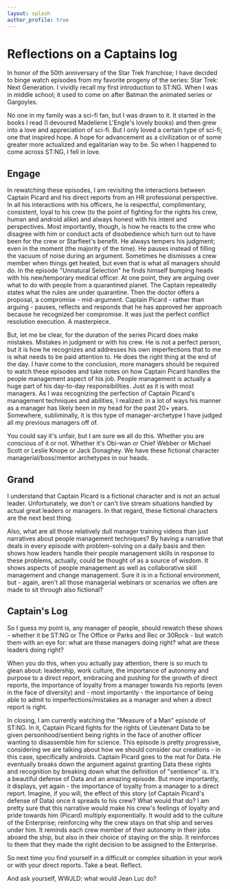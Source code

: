 ```yaml
---
layout: splash
author_profile: true
---
```


# Reflections on a Captains log
In honor of the 50th anniversary of the Star Trek franchise; I have decided to binge watch episodes from my favorite progeny of the series: Star Trek: Next Generation. I vividly recall my first introduction to ST:NG. When I was in middle school; it used to come on after Batman the animated series or Gargoyles.

No one in my family was a sci-fi fan, but I was drawn to it. It started in the books I read (I devoured Madeliene L'Engle's lovely books) and then grew into a love and appreciation of sci-fi. But I only loved a certain type of sci-fi; one that inspired hope. A hope for advancement as a civilization or of some greater more actualized and egalitarian way to be. So when I happened to come across ST:NG, I fell in love.

## Engage
In rewatching these episodes, I am revisiting the interactions between Captain Picard and his direct reports from an HR professional perspective. In all his interactions with his officers, he is respectful, complimentary, consistent, loyal to his crew (to the point of fighting for the rights his crew, human and android alike) and always honest with his intent and perspectives. Most importantly, though, is how he reacts to the crew who disagree with him or conduct acts of disobedience which turn out to have been for the crew or Starfleet's benefit. He always tempers his judgment; even in the moment (the majority of the time). He pauses instead of filling the vacuum of noise during an argument. Sometimes he dismisses a crew member when things get heated, but even that is what all managers should do. In the episode "Unnatural Selection" he finds himself bumping heads with his new/temporary medical officer. At one point, they are arguing over what to do with people from a quarantined planet. The Captain repeatedly states what the rules are under quarantine. Then the doctor offers a proposal, a compromise - mid-argument. Captain Picard - rather than arguing - pauses, reflects and responds that he has approved her approach because he recognized her compromise. It was just the perfect conflict resolution execution. A masterpiece.

But, let me be clear, for the duration of the series Picard does make mistakes. Mistakes in judgment or with his crew. He is not a perfect person, but it is how he recognizes and addresses his own imperfections that to me is what needs to be paid attention to. He does the right thing at the end of the day. I have come to the conclusion, more managers should be required to watch these episodes and take notes on how Captain Picard handles the people management aspect of his job. People management is actually a huge part of his day-to-day responsibilities. Just as it is with most managers. As I was recognizing the perfection of Captain Picard's management techniques and abilities, I realized: in a lot of ways his manner as a manager has likely been in my head for the past 20+ years. Somewhere, subliminally, it is this type of manager-archetype I have judged all my previous managers off of.

You could say it's unfair, but I am sure we all do this. Whether you are conscious of it or not. Whether it's Obi-wan or Chief Webber or Michael Scott or Leslie Knope or Jack Donaghey. We have these fictional character managerial/boss/mentor archetypes in our heads.

## Grand
I understand that Captain Picard is a fictional character and is not an actual leader. Unfortunately, we don't or can't live stream situations handled by actual great leaders or managers. In that regard, these fictional characters are the next best thing.

Also, what are all those relatively dull manager training videos than just narratives about people management techniques? By having a narrative that deals in every episode with problem-solving on a daily basis and then shows how leaders handle their people management skills in response to these problems, actually, could be thought of as a source of wisdom. It shows aspects of people management as well as collaborative skill management and change management. Sure it is in a fictional environment, but - again, aren't all those managerial webinars or scenarios we often are made to sit through also fictional?

## Captain's Log
So I guess my point is, any manager of people, should rewatch these shows - whether it be ST:NG or The Office or Parks and Rec or 30Rock - but watch them with an eye for: what are these managers doing right? what are these leaders doing right?

When you do this, when you actually pay attention, there is so much to glean about: leadership, work culture, the importance of autonomy and purpose to a direct report, embracing and pushing for the growth of direct reports, the importance of loyalty from a manager towards his reports (even in the face of diversity) and - most importantly - the importance of being able to admit to imperfections/mistakes as a manager and when a direct report is right.

In closing, I am currently watching the "Measure of a Man" episode of ST:NG. In it, Captain Picard fights for the rights of Lieutenant Data to be given personhood/sentient being rights in the face of another officer wanting to disassemble him for science. This episode is pretty progressive, considering we are talking about how we should consider our creations - in this case, specifically androids. Captain Picard goes to the mat for Data. He eventually breaks down the argument against granting Data these rights and recognition by breaking down what the definition of "sentience" is. It's a beautiful defense of Data and an amazing episode. But more importantly, it displays, yet again - the importance of loyalty from a manager to a direct report. Imagine, if you will, the effect of this story (of Captain Picard's defense of Data) once it spreads to his crew? What would that do? I am pretty sure that this narrative would make his crew's feelings of loyalty and pride towards him (Picard) multiply exponentially. It would add to the culture of the Enterprise; reinforcing why the crew stays on that ship and serves under him. It reminds each crew member of their autonomy in their jobs aboard the ship, but also in their choice of staying on the ship. It reinforces to them that they made the right decision to be assigned to the Enterprise.

So next time you find yourself in a difficult or complex situation in your work or with your direct reports. Take a beat. Reflect.

And ask yourself, WWJLD: what would Jean Luc do?







